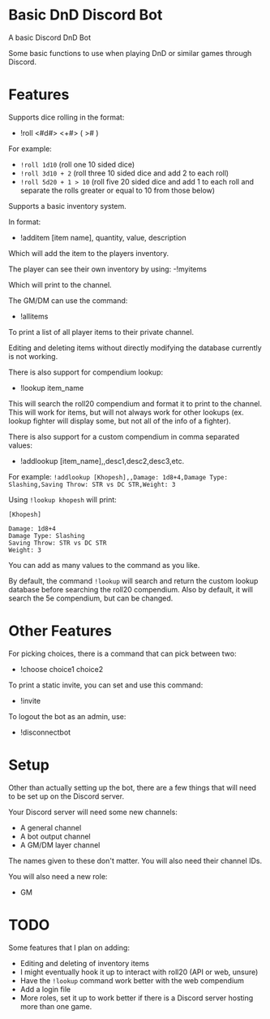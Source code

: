 # Basic DnD Discord Bot
A basic Discord DnD Bot

Some basic functions to use when playing DnD or similar games through Discord.

# Features
Supports dice rolling in the format:
- !roll <#d#> <+#> ( ># )

For example: 
- `!roll 1d10` (roll one 10 sided dice)
- `!roll 3d10 + 2` (roll three 10 sided dice and add 2 to each roll)
- `!roll 5d20 + 1 > 10` (roll five 20 sided dice and add 1 to each roll and separate the rolls greater or equal to 10 from those below)

Supports a basic inventory system.

In format:
- !additem [item name], quantity, value, description

Which will add the item to the players inventory.

The player can see their own inventory by using:
 -!myitems

Which will print to the channel.

The GM/DM can use the command:
- !allitems

To print a list of all player items to their private channel.

Editing and deleting items without directly modifying the database currently is not working.

There is also support for compendium lookup:
- !lookup item_name

This will search the roll20 compendium and format it to print to the channel. This will work for items, but will not always work for other lookups (ex. lookup fighter will display some, but not all of the info of a fighter).

There is also support for a custom compendium in comma separated values:
- !addlookup [item_name],,desc1,desc2,desc3,etc.

For example:
`!addlookup [Khopesh],,Damage: 1d8+4,Damage Type: Slashing,Saving Throw: STR vs DC STR,Weight: 3`

Using `!lookup khopesh` will print:
```
[Khopesh]

Damage: 1d8+4
Damage Type: Slashing
Saving Throw: STR vs DC STR
Weight: 3
```

You can add as many values to the command as you like.

By default, the command `!lookup` will search and return the custom lookup database before searching the roll20 compendium.
Also by default, it will search the 5e compendium, but can be changed.

# Other Features

For picking choices, there is a command that can pick between two:
- !choose choice1 choice2

To print a static invite, you can set and use this command:
- !invite

To logout the bot as an admin, use:
- !disconnectbot

# Setup

Other than actually setting up the bot, there are a few things that will need to be set up on the Discord server.

Your Discord server will need some new channels:
- A general channel
- A bot output channel
- A GM/DM layer channel

The names given to these don't matter. You will also need their channel IDs.

You will also need a new role:
- GM

# TODO

Some features that I plan on adding:
- Editing and deleting of inventory items
- I might eventually hook it up to interact with roll20 (API or web, unsure)
- Have the `!lookup` command work better with the web compendium
- Add a login file
- More roles, set it up to work better if there is a Discord server hosting more than one game.
